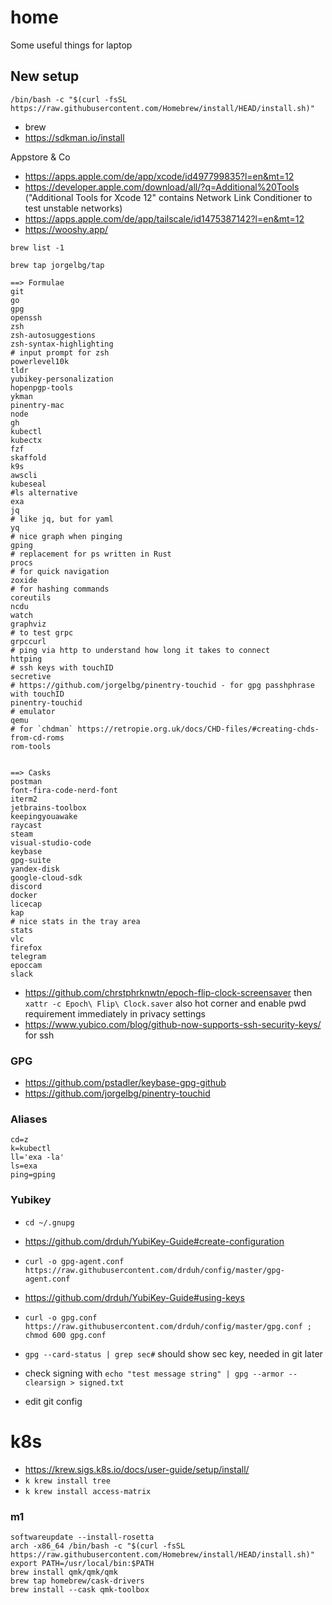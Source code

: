 # home
Some useful things for laptop

## New setup

```
/bin/bash -c "$(curl -fsSL https://raw.githubusercontent.com/Homebrew/install/HEAD/install.sh)"
```

- brew
- https://sdkman.io/install

Appstore & Co
- https://apps.apple.com/de/app/xcode/id497799835?l=en&mt=12
- https://developer.apple.com/download/all/?q=Additional%20Tools ("Additional Tools for Xcode 12" contains Network Link Conditioner to test unstable networks)
- https://apps.apple.com/de/app/tailscale/id1475387142?l=en&mt=12
- https://wooshy.app/

`brew list -1`


`brew tap jorgelbg/tap`

```
==> Formulae
git
go
gpg
openssh
zsh
zsh-autosuggestions
zsh-syntax-highlighting
# input prompt for zsh
powerlevel10k
tldr
yubikey-personalization 
hopenpgp-tools 
ykman
pinentry-mac
node
gh
kubectl
kubectx
fzf
skaffold
k9s
awscli
kubeseal
#ls alternative
exa 
jq
# like jq, but for yaml
yq
# nice graph when pinging
gping
# replacement for ps written in Rust
procs
# for quick navigation
zoxide
# for hashing commands
coreutils
ncdu
watch
graphviz
# to test grpc
grpccurl
# ping via http to understand how long it takes to connect
httping
# ssh keys with touchID
secretive
# https://github.com/jorgelbg/pinentry-touchid - for gpg passhphrase with touchID
pinentry-touchid
# emulator
qemu
# for `chdman` https://retropie.org.uk/docs/CHD-files/#creating-chds-from-cd-roms
rom-tools


==> Casks
postman
font-fira-code-nerd-font
iterm2
jetbrains-toolbox
keepingyouawake
raycast
steam
visual-studio-code
keybase
gpg-suite
yandex-disk
google-cloud-sdk
discord
docker
licecap
kap
# nice stats in the tray area
stats
vlc
firefox
telegram
epoccam
slack
```

- https://github.com/chrstphrknwtn/epoch-flip-clock-screensaver then `xattr -c Epoch\ Flip\ Clock.saver` also hot corner and enable pwd requirement immediately in privacy settings
- https://www.yubico.com/blog/github-now-supports-ssh-security-keys/ for ssh

### GPG
- https://github.com/pstadler/keybase-gpg-github
- https://github.com/jorgelbg/pinentry-touchid

### Aliases
```
cd=z
k=kubectl
ll='exa -la'
ls=exa
ping=gping
```

### Yubikey
- `cd ~/.gnupg`
- https://github.com/drduh/YubiKey-Guide#create-configuration
- `curl -o gpg-agent.conf https://raw.githubusercontent.com/drduh/config/master/gpg-agent.conf`
- https://github.com/drduh/YubiKey-Guide#using-keys
- `curl -o gpg.conf https://raw.githubusercontent.com/drduh/config/master/gpg.conf ; chmod 600 gpg.conf`
- `gpg --card-status | grep sec#` should show sec key, needed in git later
- check signing with `echo "test message string" | gpg --armor --clearsign > signed.txt`

- edit git config

# k8s
- https://krew.sigs.k8s.io/docs/user-guide/setup/install/
- `k krew install tree`
- `k krew install access-matrix`

### m1

```
softwareupdate --install-rosetta
arch -x86_64 /bin/bash -c "$(curl -fsSL https://raw.githubusercontent.com/Homebrew/install/HEAD/install.sh)"
export PATH=/usr/local/bin:$PATH
brew install qmk/qmk/qmk
brew tap homebrew/cask-drivers
brew install --cask qmk-toolbox
```
